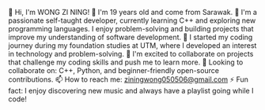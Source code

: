 👋 Hi, I'm WONG ZI NING!
🙋 I'm 19 years old and come from Sarawak.
👀 I'm a passionate self-taught developer, currently learning C++ and exploring new programming languages. I enjoy problem-solving and building projects that improve my understanding of software development.
🔭 I started my coding journey during my foundation studies at UTM, where I developed an interest in technology and problem-solving.
👭 I'm excited to collaborate on projects that challenge my coding skills and push me to learn more.
🌱 Looking to collaborate on: C++, Python, and beginner-friendly open-source contributions.
📫 How to reach me: ziningwong050506@gmail.com
⚡ Fun fact: I enjoy discovering new music and always have a playlist going while I code!
